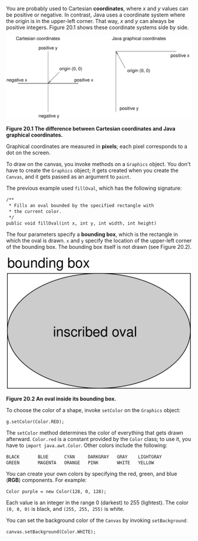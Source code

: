 You are probably used to Cartesian **coordinates**, where $x$ and $y$ values can be positive or negative. In contrast, Java uses a coordinate system where the origin is in the upper-left corner. That way, $x$ and $y$ can always be positive integers. Figure 20.1 shows these coordinate systems side by side.

![Figure 20.1 The difference between Cartesian coordinates and Java graphical coordinates.](figs/coordinates.jpg)

**Figure 20.1 The difference between Cartesian coordinates and Java graphical coordinates.**


Graphical coordinates are measured in **pixels**; each pixel corresponds to a dot on the screen.

To draw on the canvas, you invoke methods on a `Graphics` object. You don't have to create the `Graphics` object; it gets created when you create the `Canvas`, and it gets passed as an argument to `paint`.

The previous example used `fillOval`, which has the following signature:

```code
/**
 * Fills an oval bounded by the specified rectangle with
 * the current color.
 */
public void fillOval(int x, int y, int width, int height)
```


The four parameters specify a **bounding box**, which is the rectangle in which the oval is drawn. `x` and `y` specify the location of the upper-left corner of the bounding box. The bounding box itself is not drawn (see Figure 20.2).

![Figure 20.2 An oval inside its bounding box.](figs/circle.jpg)

**Figure 20.2 An oval inside its bounding box.**


To choose the color of a shape, invoke `setColor` on the `Graphics` object:

```code
g.setColor(Color.RED);
```

The `setColor` method determines the color of everything that gets drawn afterward. `Color.red` is a constant provided by the `Color` class; to use it, you have to `import java.awt.Color`. Other colors include the following:

```code
BLACK       BLUE      CYAN     DARKGRAY   GRAY    LIGHTGRAY
GREEN       MAGENTA   ORANGE   PINK       WHITE   YELLOW
```


You can create your own colors by specifying the red, green, and blue (**RGB**) components. For example:

```code
Color purple = new Color(128, 0, 128);
```

Each value is an integer in the range 0 (darkest) to 255 (lightest). The color `(0, 0, 0)` is black, and `(255, 255, 255)` is white.

You can set the background color of the `Canvas` by invoking `setBackground`:

```code
canvas.setBackground(Color.WHITE);
```